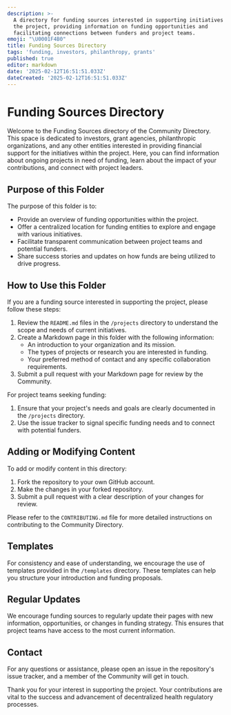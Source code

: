 ```yaml
---
description: >-
  A directory for funding sources interested in supporting initiatives within
  the project, providing information on funding opportunities and
  facilitating connections between funders and project teams.
emoji: "\U0001F4B0"
title: Funding Sources Directory
tags: 'funding, investors, philanthropy, grants'
published: true
editor: markdown
date: '2025-02-12T16:51:51.033Z'
dateCreated: '2025-02-12T16:51:51.033Z'
---
```

# Funding Sources Directory

Welcome to the Funding Sources directory of the Community Directory. This space is dedicated to investors, grant agencies, philanthropic organizations, and any other entities interested in providing financial support for the initiatives within the project. Here, you can find information about ongoing projects in need of funding, learn about the impact of your contributions, and connect with project leaders.

## Purpose of this Folder

The purpose of this folder is to:

- Provide an overview of funding opportunities within the project.
- Offer a centralized location for funding entities to explore and engage with various initiatives.
- Facilitate transparent communication between project teams and potential funders.
- Share success stories and updates on how funds are being utilized to drive progress.

## How to Use this Folder

If you are a funding source interested in supporting the project, please follow these steps:

1. Review the `README.md` files in the `/projects` directory to understand the scope and needs of current initiatives.
2. Create a Markdown page in this folder with the following information:
   - An introduction to your organization and its mission.
   - The types of projects or research you are interested in funding.
   - Your preferred method of contact and any specific collaboration requirements.
3. Submit a pull request with your Markdown page for review by the Community.

For project teams seeking funding:

1. Ensure that your project's needs and goals are clearly documented in the `/projects` directory.
2. Use the issue tracker to signal specific funding needs and to connect with potential funders.

## Adding or Modifying Content

To add or modify content in this directory:

1. Fork the repository to your own GitHub account.
2. Make the changes in your forked repository.
3. Submit a pull request with a clear description of your changes for review.

Please refer to the `CONTRIBUTING.md` file for more detailed instructions on contributing to the Community Directory.

## Templates

For consistency and ease of understanding, we encourage the use of templates provided in the `/templates` directory. These templates can help you structure your introduction and funding proposals.

## Regular Updates

We encourage funding sources to regularly update their pages with new information, opportunities, or changes in funding strategy. This ensures that project teams have access to the most current information.

## Contact

For any questions or assistance, please open an issue in the repository's issue tracker, and a member of the Community will get in touch.

Thank you for your interest in supporting the project. Your contributions are vital to the success and advancement of decentralized health regulatory processes.

